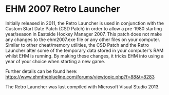 # EHM 2007 Retro Launcher

Initially released in 2011, the Retro Launcher is used in conjunction with the Custom Start Date Patch (CSD Patch) in order to allow a pre-1980 starting year/season in Eastside Hockey Manager 2007. This patch does not make any changes to the ehm2007.exe file or any other files on your computer. Similar to other cheat/memory utilities, the CSD Patch and the Retro Launcher alter some of the temporary data stored in your computer's RAM whilst EHM is running. By making these changes, it tricks EHM into using a year of your choice when starting a new game.

Further details can be found here: https://www.ehmtheblueline.com/forums/viewtopic.php?f=88&t=8283

The Retro Launcher was last compiled with Microsoft Visual Studio 2013.
